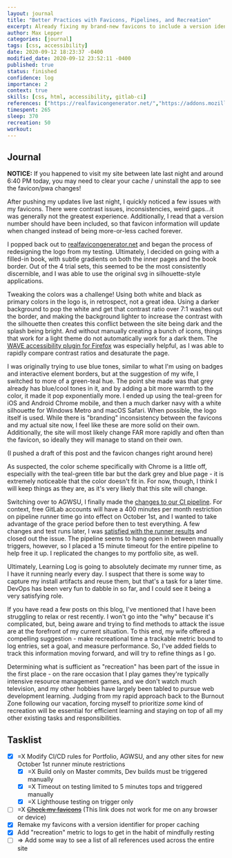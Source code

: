 ```yaml
---
layout: journal
title: "Better Practices with Favicons, Pipelines, and Recreation"
excerpt: Already fixing my brand-new favicons to include a version identifier and better color contrast, updating CI/CD pipelines for AGWSU and my portfolio, and adding a new "recreation" metric.
author: Max Lepper
categories: [journal]
tags: [css, accessibility]
date: 2020-09-12 18:23:37 -0400
modified_date: 2020-09-12 23:52:11 -0400
published: true
status: finished
confidence: log
importance: 2
context: true
skills: [css, html, accessibility, gitlab-ci]
references: ["https://realfavicongenerator.net/","https://addons.mozilla.org/en-US/firefox/addon/wave-accessibility-tool/","https://gitlab.com/neal.strobl/wsu-adventurers-guild/-/issues/117","https://gitlab.com/neal.strobl/wsu-adventurers-guild/-/commit/b102f59348786adcbfbeeb878c7925c4e7161338"]
timespent: 265
sleep: 370
recreation: 50
workout:
---
```


## Journal

**NOTICE:** If you happened to visit my site between late last night and around 6:40 PM today, you may need to clear your cache / uninstall the app to see the favicon/pwa changes!

After pushing my updates live last night, I quickly noticed a few issues with my favicons. There were contrast issues, inconsistencies, weird gaps...it was generally not the greatest experience. Additionally, I read that a version number should have been included, so that favicon information will update when changed instead of being more-or-less cached forever.

I popped back out to [realfavicongenerator.net]({{page.references[0]}}) and began the process of redesigning the logo from my testing. Ultimately, I decided on going with a filled-in book, with subtle gradients on both the inner pages and the book border. Out of the 4 trial sets, this seemed to be the most consistently discernible, and I was able to use the original svg in silhouette-style applications.

Tweaking the colors was a challenge! Using both white and black as primary colors in the logo is, in retrospect, not a great idea. Using a darker background to pop the white and get that contrast ratio over 7:1 washes out the border, and making the background lighter to increase the contrast with the silhouette then creates this conflict between the site being dark and the splash being bright. And without manually creating a bunch of icons, things that work for a light theme do not automatically work for a dark them. The [WAVE accessibility plugin for Firefox]({{page.references[1]}}) was especially helpful, as I was able to rapidly compare contrast ratios and desaturate the page.

I was originally trying to use blue tones, similar to what I'm using on badges and interactive element borders, but at the suggestion of my wife, I switched to more of a green-teal hue. The point she made was that grey already has blue/cool tones in it, and by adding a bit more warmth to the color, it made it pop exponentially more. I ended up using the teal-green for iOS and Android Chrome mobile, and then a much darker navy with a white silhouette for Windows Metro and macOS Safari. When possible, the logo itself is used. While there is "branding" inconsistency between the favicons and my actual site now, I feel like these are more solid on their own. Additionally, the site will most likely change FAR more rapidly and often than the favicon, so ideally they will manage to stand on their own.

(I pushed a draft of this post and the favicon changes right around here)

As suspected, the color scheme specifically with Chrome is a little off, especially with the teal-green title bar but the dark grey and blue page - it is extremely noticeable that the color doesn't fit in. For now, though, I think I will keep things as they are, as it's very likely that this site will change.

Switching over to AGWSU, I finally made the [changes to our CI pipeline]({{page.references[2]}}). For context, free GitLab accounts will have a 400 minutes per month restriction on pipeline runner time go into effect on October 1st, and I wanted to take advantage of the grace period before then to test everything. A few changes and test runs later, I was [satisfied with the runner results]({{page.references[3]}}) and closed out the issue. The pipeline seems to hang open in between manually triggers, however, so I placed a 15 minute timeout for the entire pipeline to help free it up. I replicated the changes to my portfolio site, as well.

Ultimately, Learning Log is going to absolutely decimate my runner time, as I have it running nearly every day. I suspect that there is some way to capture my install artifacts and reuse them, but that's a task for a later time. DevOps has been very fun to dabble in so far, and I could see it being a very satisfying role.

If you have read a few posts on this blog, I've mentioned that I have been struggling to relax or rest recently. I won't go into the "why" because it's complicated, but, being aware and trying to find methods to attack the issue are at the forefront of my current situation. To this end, my wife offered a compelling suggestion - make recreational time a trackable metric bound to log entries, set a goal, and measure performance. So, I've added fields to track this information moving forward, and will try to refine things as I go.

Determining what is sufficient as "recreation" has been part of the issue in the first place - on the rare occasion that I play games they're typically intensive resource management games, and we don't watch much television, and my other hobbies have largely been tabled to pursue web development learning. Judging from my rapid approach back to the Burnout Zone following our vacation, forcing myself to prioritize _some_ kind of recreation will be essential for efficient learning and staying on top of all my other existing tasks and responsibilities.

## Tasklist

- [x] <span title="Task carried over from previous day">=X</span> Modify CI/CD rules for Portfolio, AGWSU, and any other sites for new October 1st runner minute restrictions
  - [x] <span title="Task carried over from previous day">=X</span> Build only on Master commits, Dev builds must be triggered manually
  - [x] <span title="Task carried over from previous day">=X</span> Timeout on testing limited to 5 minutes tops and triggered manually
  - [x] <span title="Task carried over from previous day">=X</span> Lighthouse testing on trigger only
- [ ] <span title="Task abandoned">=X</span> ~~[Check my favicons](https://realfavicongenerator.net/favicon_checker?protocol=https&site=maxlepper.gitlab.io%2Flearning-log%2F)~~ (This link does not work for me on any browser or device)
- [x] Remake my favicons with a version identifier for proper caching
- [x] Add "recreation" metric to logs to get in the habit of mindfully resting
- [ ] <span title="Task to be added to next entry">=></span> Add some way to see a list of all references used across the entire site
